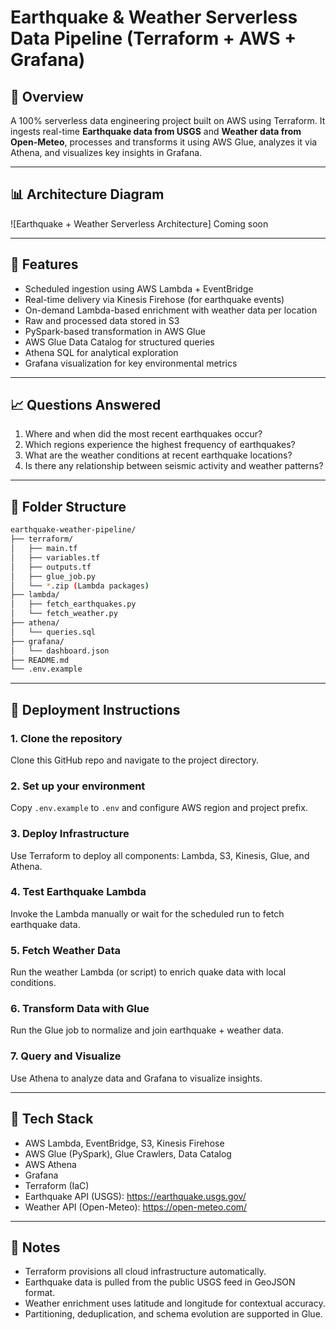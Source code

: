 # Earthquake & Weather Serverless Data Pipeline (Terraform + AWS + Grafana)

## 📌 Overview
A 100% serverless data engineering project built on AWS using Terraform. It ingests real-time **Earthquake data from USGS** and **Weather data from Open-Meteo**, processes and transforms it using AWS Glue, analyzes it via Athena, and visualizes key insights in Grafana.

---

## 📊 Architecture Diagram
![Earthquake + Weather Serverless Architecture] Coming soon

---

## 🧩 Features
- Scheduled ingestion using AWS Lambda + EventBridge
- Real-time delivery via Kinesis Firehose (for earthquake events)
- On-demand Lambda-based enrichment with weather data per location
- Raw and processed data stored in S3
- PySpark-based transformation in AWS Glue
- AWS Glue Data Catalog for structured queries
- Athena SQL for analytical exploration
- Grafana visualization for key environmental metrics

---

## 📈 Questions Answered
1. Where and when did the most recent earthquakes occur?
2. Which regions experience the highest frequency of earthquakes?
3. What are the weather conditions at recent earthquake locations?
4. Is there any relationship between seismic activity and weather patterns?

---

## 🧱 Folder Structure
```bash
earthquake-weather-pipeline/
├── terraform/
│   ├── main.tf
│   ├── variables.tf
│   ├── outputs.tf
│   ├── glue_job.py
│   └── *.zip (Lambda packages)
├── lambda/
│   ├── fetch_earthquakes.py
│   └── fetch_weather.py
├── athena/
│   └── queries.sql
├── grafana/
│   └── dashboard.json
├── README.md
└── .env.example
```

---

## 🚀 Deployment Instructions

### 1. Clone the repository
Clone this GitHub repo and navigate to the project directory.

### 2. Set up your environment
Copy `.env.example` to `.env` and configure AWS region and project prefix.

### 3. Deploy Infrastructure
Use Terraform to deploy all components: Lambda, S3, Kinesis, Glue, and Athena.

### 4. Test Earthquake Lambda
Invoke the Lambda manually or wait for the scheduled run to fetch earthquake data.

### 5. Fetch Weather Data
Run the weather Lambda (or script) to enrich quake data with local conditions.

### 6. Transform Data with Glue
Run the Glue job to normalize and join earthquake + weather data.

### 7. Query and Visualize
Use Athena to analyze data and Grafana to visualize insights.

---

## 🧠 Tech Stack
- AWS Lambda, EventBridge, S3, Kinesis Firehose
- AWS Glue (PySpark), Glue Crawlers, Data Catalog
- AWS Athena
- Grafana
- Terraform (IaC)
- Earthquake API (USGS): https://earthquake.usgs.gov/
- Weather API (Open-Meteo): https://open-meteo.com/

---

## 💬 Notes
- Terraform provisions all cloud infrastructure automatically.
- Earthquake data is pulled from the public USGS feed in GeoJSON format.
- Weather enrichment uses latitude and longitude for contextual accuracy.
- Partitioning, deduplication, and schema evolution are supported in Glue.